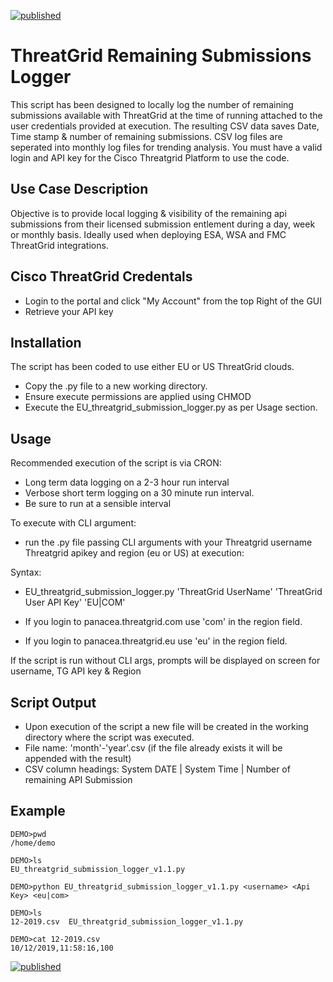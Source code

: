 [![published](https://static.production.devnetcloud.com/codeexchange/assets/images/devnet-published.svg)](https://developer.cisco.com/codeexchange/github/repo/DT-dev1/TG-EU_SubmissionLogger)

# ThreatGrid Remaining Submissions Logger

This script has been designed to locally log the number of remaining submissions available with ThreatGrid at the time of running attached to the user credentials provided at execution. The resulting CSV data saves Date, Time stamp & number of remaining submissions. CSV log files are seperated into monthly log files for trending analysis.   You must have a valid login and API key for the Cisco Threatgrid Platform to use the code. 

## Use Case Description

Objective is to provide local logging & visibility of the remaining api submissions from their licensed submission entlement during a day, week or monthly basis. Ideally used when deploying ESA, WSA and FMC ThreatGrid integrations.

## Cisco ThreatGrid Credentals

* Login to the portal and click "My Account" from the top Right of the GUI
* Retrieve your API key

## Installation

The script has been coded to use either EU or US ThreatGrid clouds.

- Copy the .py file to a new working directory.
- Ensure execute permissions are applied using CHMOD
- Execute the EU_threatgrid_submission_logger.py as per Usage section.

## Usage

Recommended execution of the script is via CRON:

- Long term data logging on a 2-3 hour run interval
- Verbose short term logging on a 30 minute run interval.
- Be sure to run at a sensible interval  

To execute with CLI argument:   
- run the .py file passing CLI arguments with your Threatgrid username Threatgrid apikey and region (eu or US) at execution:  

Syntax: 
- EU_threatgrid_submission_logger.py 'ThreatGrid UserName' 'ThreatGrid User API Key' 'EU|COM'

- If you login to panacea.threatgrid.com use 'com' in the region field.
- If you login to panacea.threatgrid.eu use 'eu' in the region field.

If the script is run without CLI args,  prompts will be displayed on screen for username, TG API key & Region

## Script Output

- Upon execution of the script a new file will be created in the working directory where the script was executed.
- File name: 'month'-'year'.csv (if the file already exists it will be appended with the result)
- CSV column headings: System DATE | System Time | Number of remaining API Submission

## Example

````
DEMO>pwd
/home/demo

DEMO>ls
EU_threatgrid_submission_logger_v1.1.py

DEMO>python EU_threatgrid_submission_logger_v1.1.py <username> <Api Key> <eu|com>

DEMO>ls
12-2019.csv  EU_threatgrid_submission_logger_v1.1.py

DEMO>cat 12-2019.csv
10/12/2019,11:58:16,100

````
[![published](https://static.production.devnetcloud.com/codeexchange/assets/images/devnet-published.svg)](https://developer.cisco.com/codeexchange/github/repo/DT-dev1/TG-EU_SubmissionLogger)
